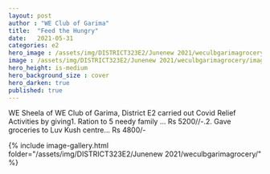 ```yaml
---
layout: post
author : "WE Club of Garima"
title:  "Feed the Hungry"
date:   2021-05-31
categories: e2
hero_image : /assets/img/DISTRICT323E2/Junenew 2021/weculbgarimagrocery/image.jpg
image : /assets/img/DISTRICT323E2/Junenew 2021/weculbgarimagrocery/image(1).jpg
hero_height: is-medium
hero_background_size : cover
hero_darken: true
published: true
---
```


WE Sheela of WE Club of Garima, District E2 carried out Covid Relief Activities by giving1. Ration to 5 needy family ... Rs 5200//-.2. Gave groceries to Luv Kush centre... Rs 4800/-

{% include image-gallery.html folder="/assets/img/DISTRICT323E2/Junenew 2021/weculbgarimagrocery/" %}